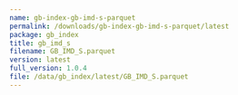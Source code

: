```yaml
---
name: gb-index-gb-imd-s-parquet
permalink: /downloads/gb-index-gb-imd-s-parquet/latest
package: gb_index
title: gb_imd_s
filename: GB_IMD_S.parquet
version: latest
full_version: 1.0.4
file: /data/gb_index/latest/GB_IMD_S.parquet
---
```

